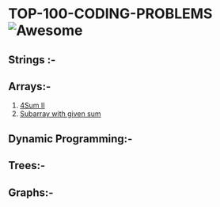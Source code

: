 # TOP-100-CODING-PROBLEMS  ![Awesome](https://cdn.rawgit.com/sindresorhus/awesome/d7305f38d29fed78fa85652e3a63e154dd8e8829/media/badge.svg)

## Strings  :-
## Arrays:- 
1. [4Sum II](SUM4_2/sum4_2.md)
2. [Subarray with given sum](SubarrayGivenSum)
## Dynamic Programming:-
## Trees:-
## Graphs:- 



